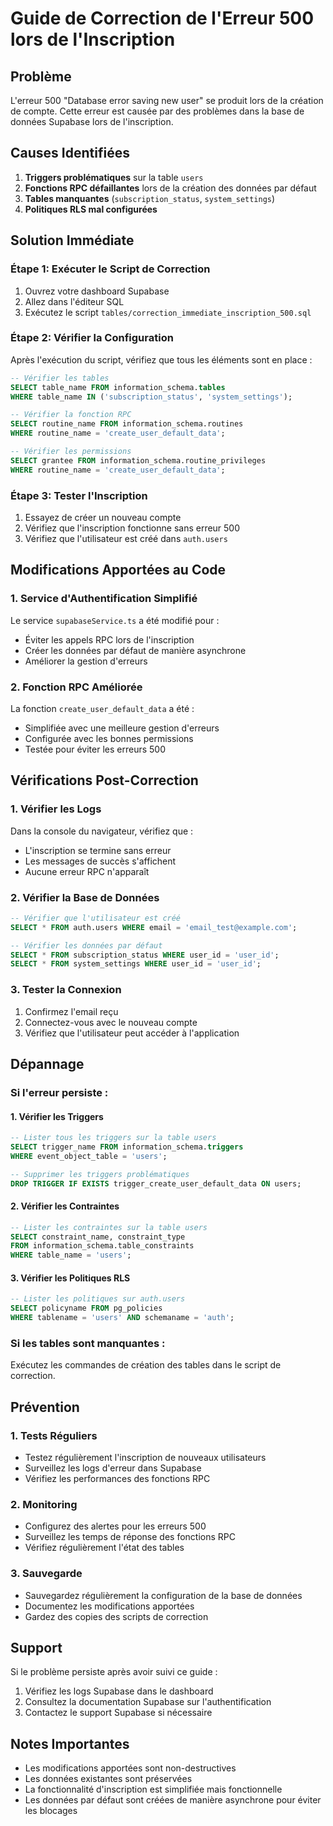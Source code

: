 # Guide de Correction de l'Erreur 500 lors de l'Inscription

## Problème
L'erreur 500 "Database error saving new user" se produit lors de la création de compte. Cette erreur est causée par des problèmes dans la base de données Supabase lors de l'inscription.

## Causes Identifiées
1. **Triggers problématiques** sur la table `users`
2. **Fonctions RPC défaillantes** lors de la création des données par défaut
3. **Tables manquantes** (`subscription_status`, `system_settings`)
4. **Politiques RLS mal configurées**

## Solution Immédiate

### Étape 1: Exécuter le Script de Correction
1. Ouvrez votre dashboard Supabase
2. Allez dans l'éditeur SQL
3. Exécutez le script `tables/correction_immediate_inscription_500.sql`

### Étape 2: Vérifier la Configuration
Après l'exécution du script, vérifiez que tous les éléments sont en place :

```sql
-- Vérifier les tables
SELECT table_name FROM information_schema.tables 
WHERE table_name IN ('subscription_status', 'system_settings');

-- Vérifier la fonction RPC
SELECT routine_name FROM information_schema.routines 
WHERE routine_name = 'create_user_default_data';

-- Vérifier les permissions
SELECT grantee FROM information_schema.routine_privileges 
WHERE routine_name = 'create_user_default_data';
```

### Étape 3: Tester l'Inscription
1. Essayez de créer un nouveau compte
2. Vérifiez que l'inscription fonctionne sans erreur 500
3. Vérifiez que l'utilisateur est créé dans `auth.users`

## Modifications Apportées au Code

### 1. Service d'Authentification Simplifié
Le service `supabaseService.ts` a été modifié pour :
- Éviter les appels RPC lors de l'inscription
- Créer les données par défaut de manière asynchrone
- Améliorer la gestion d'erreurs

### 2. Fonction RPC Améliorée
La fonction `create_user_default_data` a été :
- Simplifiée avec une meilleure gestion d'erreurs
- Configurée avec les bonnes permissions
- Testée pour éviter les erreurs 500

## Vérifications Post-Correction

### 1. Vérifier les Logs
Dans la console du navigateur, vérifiez que :
- L'inscription se termine sans erreur
- Les messages de succès s'affichent
- Aucune erreur RPC n'apparaît

### 2. Vérifier la Base de Données
```sql
-- Vérifier que l'utilisateur est créé
SELECT * FROM auth.users WHERE email = 'email_test@example.com';

-- Vérifier les données par défaut
SELECT * FROM subscription_status WHERE user_id = 'user_id';
SELECT * FROM system_settings WHERE user_id = 'user_id';
```

### 3. Tester la Connexion
1. Confirmez l'email reçu
2. Connectez-vous avec le nouveau compte
3. Vérifiez que l'utilisateur peut accéder à l'application

## Dépannage

### Si l'erreur persiste :

#### 1. Vérifier les Triggers
```sql
-- Lister tous les triggers sur la table users
SELECT trigger_name FROM information_schema.triggers 
WHERE event_object_table = 'users';

-- Supprimer les triggers problématiques
DROP TRIGGER IF EXISTS trigger_create_user_default_data ON users;
```

#### 2. Vérifier les Contraintes
```sql
-- Lister les contraintes sur la table users
SELECT constraint_name, constraint_type 
FROM information_schema.table_constraints 
WHERE table_name = 'users';
```

#### 3. Vérifier les Politiques RLS
```sql
-- Lister les politiques sur auth.users
SELECT policyname FROM pg_policies 
WHERE tablename = 'users' AND schemaname = 'auth';
```

### Si les tables sont manquantes :
Exécutez les commandes de création des tables dans le script de correction.

## Prévention

### 1. Tests Réguliers
- Testez régulièrement l'inscription de nouveaux utilisateurs
- Surveillez les logs d'erreur dans Supabase
- Vérifiez les performances des fonctions RPC

### 2. Monitoring
- Configurez des alertes pour les erreurs 500
- Surveillez les temps de réponse des fonctions RPC
- Vérifiez régulièrement l'état des tables

### 3. Sauvegarde
- Sauvegardez régulièrement la configuration de la base de données
- Documentez les modifications apportées
- Gardez des copies des scripts de correction

## Support

Si le problème persiste après avoir suivi ce guide :
1. Vérifiez les logs Supabase dans le dashboard
2. Consultez la documentation Supabase sur l'authentification
3. Contactez le support Supabase si nécessaire

## Notes Importantes

- Les modifications apportées sont non-destructives
- Les données existantes sont préservées
- La fonctionnalité d'inscription est simplifiée mais fonctionnelle
- Les données par défaut sont créées de manière asynchrone pour éviter les blocages
